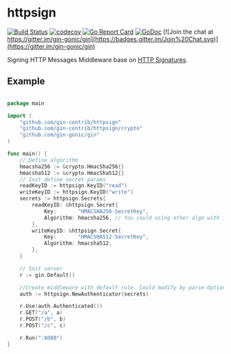 # httpsign

[![Build Status](https://travis-ci.org/gin-contrib/httpsign.svg)](https://travis-ci.org/gin-contrib/httpsign)
[![codecov](https://codecov.io/gh/gin-contrib/httpsign/branch/master/graph/badge.svg)](https://codecov.io/gh/gin-contrib/httpsign)
[![Go Report Card](https://goreportcard.com/badge/github.com/gin-contrib/httpsign)](https://goreportcard.com/report/github.com/gin-contrib/httpsign)
[![GoDoc](https://godoc.org/github.com/gin-contrib/httpsign?status.svg)](https://godoc.org/github.com/gin-contrib/httpsign)
[![Join the chat at https://gitter.im/gin-gonic/gin](https://badges.gitter.im/Join%20Chat.svg)](https://gitter.im/gin-gonic/gin)

Signing HTTP Messages Middleware base on [HTTP Signatures](https://tools.ietf.org/html/draft-cavage-http-signatures).

## Example
``` go

package main

import (
	"github.com/gin-contrib/httpsign"
	"github.com/gin-contrib/httpsign/crypto"
	"github.com/gin-gonic/gin"
)

func main() {
	// Define algorithm
	hmacsha256 := &crypto.HmacSha256{}
	hmacsha512 := &crypto.HmacSha512{}
	// Init define secret params
	readKeyID := httpsign.KeyID("read")
	writeKeyID := httpsign.KeyID("write")
	secrets := httpsign.Secrets{
		readKeyID: &httpsign.Secret{
			Key:       "HMACSHA256-SecretKey",
			Algorithm: hmacsha256, // You could using other algo with interface Crypto
		},
		writeKeyID: &httpsign.Secret{
			Key:       "HMACSHA512-SecretKey",
			Algorithm: hmacsha512,
		},
	}

	// Init server
	r := gin.Default()

	//Create middleware with default rule. Could modify by parse Option func
	auth := httpsign.NewAuthenticator(secrets)

	r.Use(auth.Authenticated())
	r.GET("/a", a)
	r.POST("/b", b)
	r.POST("/c", c)

	r.Run(":8080")
}

```
